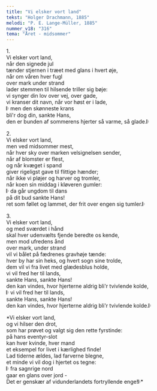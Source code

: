```yaml
---
title: "Vi elsker vort land"
tekst: "Holger Drachmann, 1885"
melodi: "P. E. Lange-Müller, 1885"
nummer_v18: "316"
tema: "Året - midsommer"
---
```

1\.\
Vi elsker vort land,\
når den signede jul\
tænder stjernen i træet med glans i hvert øje,\
når om våren hver fugl\
over mark under strand\
lader stemmen til hilsende triller sig bøje:\
vi synger din lov over vej, over gade,\
vi kranser dit navn, når vor høst er i lade,\
𝄆 men den skønneste krans\
bli'r dog din, sankte Hans,\
den er bunden af sommerens hjerter så varme, så glade.𝄆

2\.\
Vi elsker vort land,\
men ved midsommer mest,\
når hver sky over marken velsignelsen sender,\
når af blomster er flest,\
og når kvæget i spand\
giver rigeligst gave til flittige hænder;\
når ikke vi pløjer og harver og tromler,\
når koen sin middag i kløveren gumler:\
𝄆 da går ungdom til dans\
på dit bud sankte Hans!\
ret som føllet og lammet, der frit over engen sig tumler.𝄆

3\.\
Vi elsker vort land,\
og med sværdet i hånd\
skal hver udenvælts fjende beredte os kende,\
men mod ufredens ånd\
over mark, under strand\
vil vi bålet på fædrenes gravhøje tænde:\
hver by har sin heks, og hvert sogn sine trolde,\
dem vil vi fra livet med glædesblus holde,\
vi vil fred her til lands,\
sankte Hans, sankte Hans!\
den kan vindes, hvor hjerterne aldrig bli'r tvivlende kolde,\
𝄆 vi vil fred her til lands,\
sankte Hans, sankte Hans!\
den kan vindes, hvor hjerterne aldrig bli'r tvivlende kolde.𝄆

*Vi elsker vort land,\
og vi hilser den drot,\
som har prøvet og valgt sig den rette fyrstinde:\
på hans eventyr-slot\
kan hver kvinde, hver mand\
et eksempel for livet i kærlighed finde!\
Lad tiderne ældes, lad farverne blegne,\
et minde vi vil dog i hjertet os tegne:\
𝄆 fra sagnrige nord\
gaar en glans over jord -\
Det er genskær af vidunderlandets fortryllende enge!𝄆\*
